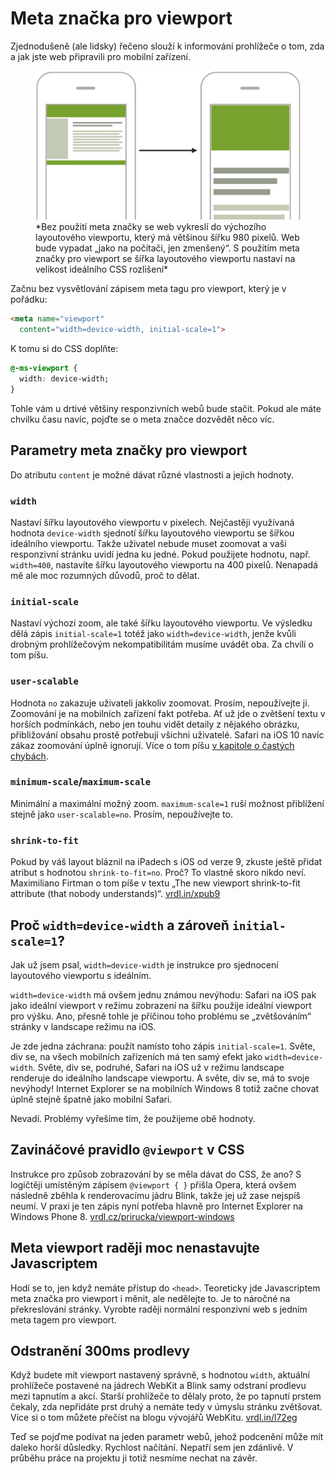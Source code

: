 # Meta značka pro viewport

Zjednodušeně (ale lidsky) řečeno slouží k informování prohlížeče o tom, zda a jak jste web připravili pro mobilní zařízení.

<figure>
<img src="dist/images/original/meta-viewport-mobile.jpg" alt="Meta Viewport">
<figcaption markdown="1">    
*Bez použití meta značky se web vykreslí do výchozího layoutového viewportu, který má většinou šířku 980 pixelů. Web bude vypadat „jako na počítači, jen zmenšený“. S použitím meta značky pro viewport se šířka layoutového viewportu nastaví na velikost ideálního CSS rozlišení*
</figcaption> 
</figure>

Začnu bez vysvětlování zápisem meta tagu pro viewport, který je v pořádku:

```html
<meta name="viewport" 
  content="width=device-width, initial-scale=1">
```

K tomu si do CSS doplňte:

```css
@-ms-viewport { 
  width: device-width; 
}
```

Tohle vám u drtivé většiny responzivních webů bude stačit. Pokud ale máte chvilku času navíc, pojďte se o meta značce dozvědět něco víc.

## Parametry meta značky pro viewport

Do atributu `content` je možné dávat různé vlastnosti a jejich hodnoty.

### `width`

Nastaví šířku layoutového viewportu v pixelech. Nejčastěji využívaná hodnota `device-width` sjednotí šířku layoutového viewportu se šířkou ideálního viewportu. Takže uživatel nebude muset zoomovat a vaši responzivní stránku uvidí jedna ku jedné. Pokud použijete hodnotu, např. `width=400`, nastavíte šířku layoutového viewportu na 400 pixelů. Nenapadá mě ale moc rozumných důvodů, proč to dělat.

### `initial-scale`

Nastaví výchozí zoom, ale také šířku layoutového viewportu. Ve výsledku dělá zápis `initial-scale=1` totéž jako `width=device-width`, jenže kvůli drobným prohlížečovým nekompatibilitám musíme uvádět oba. Za chvíli o tom píšu.

### `user-scalable`

Hodnota `no` zakazuje uživateli jakkoliv zoomovat.  Prosím, nepoužívejte ji. Zoomování je na mobilních zařízení fakt potřeba. Ať už jde o zvětšení textu v horších podmínkách, nebo jen touhu vidět detaily z nějakého obrázku, přibližování obsahu prostě potřebují všichni uživatelé. Safari na iOS 10 navíc zákaz zoomování úplně ignorují. <span class="ebook-only">Více o tom píšu [v kapitole o častých chybách](responzivni-ui-caste-chyby.md).</span>

### `minimum-scale`/`maximum-scale`

Minimální a maximální možný zoom. `maximum-scale=1` ruší možnost přiblížení stejně jako `user-scalable=no`. Prosím, nepoužívejte to.

### `shrink-to-fit`

Pokud by váš layout bláznil na iPadech s iOS od verze 9, zkuste ještě přidat atribut s hodnotou `shrink-to-fit=no`. Proč? To vlastně skoro nikdo neví. Maximiliano Firtman o tom píše v textu „The new viewport shrink-to-fit attribute (that nobody understands)“. [vrdl.in/xpub9](http://www.mobilexweb.com/blog/safari-on-ios-9-3-picture-shrink-fit-iphone-se)


## Proč `width=device-width` a zároveň `initial-scale=1`?

Jak už jsem psal, `width=device-width` je instrukce pro sjednocení layoutového viewportu s ideálním.

`width=device-width` má ovšem jednu známou nevýhodu: Safari na iOS pak jako ideální viewport v režimu zobrazení na šířku použije ideální viewport pro výšku. Ano, přesně tohle je příčinou toho problému se „zvětšováním“ stránky v landscape režimu na iOS.

Je zde jedna záchrana: použít namísto toho zápis `initial-scale=1`. Světe, div se, na všech mobilních zařízeních má ten samý efekt jako `width=device-width`. Světe, div se, podruhé, Safari na iOS už v režimu landscape renderuje do ideálního landscape viewportu. A světe, div se, má to svoje nevýhody! Internet Explorer se na mobilních Windows 8 totiž začne chovat úplně stejně špatně jako mobilní Safari.

Nevadí. Problémy vyřešíme tím, že použijeme obě hodnoty.


## Zavináčové pravidlo `@viewport` v CSS

Instrukce pro způsob zobrazování by se měla dávat do CSS, že ano? S logičtěji umístěným zápisem `@viewport { }` přišla Opera, která ovšem následně zběhla k renderovacímu jádru Blink, takže jej už zase nejspíš neumí. V praxi je ten zápis nyní potřeba hlavně pro Internet Explorer na Windows Phone 8. [vrdl.cz/prirucka/viewport-windows](http://www.vzhurudolu.cz/prirucka/viewport-windows)


## Meta viewport raději moc nenastavujte Javascriptem 

Hodí se to, jen když nemáte přístup do `<head>`. Teoreticky jde Javascriptem meta značka pro viewport i měnit, ale nedělejte to. Je to náročné na překreslování stránky. Vyrobte raději normální responzivní web s jedním meta tagem pro viewport.


## Odstranění 300ms prodlevy 

Když budete mít viewport nastavený správně, s hodnotou `width`, aktuální prohlížeče postavené na jádrech WebKit a Blink samy odstraní prodlevu mezi tapnutím a akcí. Starší prohlížeče to dělaly proto, že po tapnutí prstem čekaly, zda nepřidáte prst druhý a nemáte tedy v úmyslu stránku zvětšovat. Více si o tom můžete přečíst na blogu vývojářů WebKitu. [vrdl.in/l72eg](https://webkit.org/blog/5610/more-responsive-tapping-on-ios/)

<div class="ebook-only" markdown="1">

Teď se pojďme podívat na jeden parametr webů, jehož podcenění může mít daleko horší důsledky. Rychlost načítání. Nepatří sem jen zdánlivě. V průběhu práce na projektu ji totiž nesmíme nechat na závěr.

</div>
